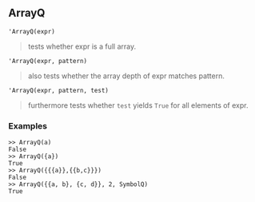 ## ArrayQ
```
'ArrayQ(expr)
```

> tests whether expr is a full array.
	
```
'ArrayQ(expr, pattern)
```

> also tests whether the array depth of expr matches pattern.
	
```
'ArrayQ(expr, pattern, test)
```

> furthermore tests whether `test` yields `True` for all elements of expr. 
 
### Examples
```
>> ArrayQ(a)
False
>> ArrayQ({a})
True
>> ArrayQ({{{a}},{{b,c}}})
False
>> ArrayQ({{a, b}, {c, d}}, 2, SymbolQ)
True
```